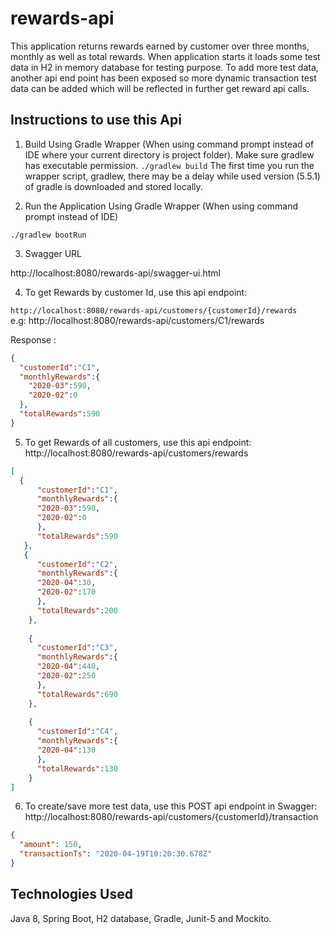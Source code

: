 # rewards-api

This application returns rewards earned by customer over three months, monthly as well as total rewards. 
When application starts it loads some test data in H2 in memory database for testing purpose. 
To add more test data, another api end point has been exposed so more dynamic transaction test data can be added which will be reflected in further get reward api calls.


## Instructions to use this Api

1. Build Using Gradle Wrapper (When using command prompt instead of IDE where your current directory is project folder).
   Make sure gradlew has executable permission. 
```./gradlew build```
The first time you run the wrapper script, gradlew, there may be a delay while used version (5.5.1) of gradle is downloaded and stored locally.

2. Run the Application Using Gradle Wrapper (When using command prompt instead of IDE)
```
./gradlew bootRun
```
3. Swagger URL

http://localhost:8080/rewards-api/swagger-ui.html

4. To get Rewards by customer Id, use this api endpoint: 

```http://localhost:8080/rewards-api/customers/{customerId}/rewards ```                
e.g:
http://localhost:8080/rewards-api/customers/C1/rewards

Response :

```json
{
  "customerId":"C1",
  "monthlyRewards":{
    "2020-03":590,
    "2020-02":0
  },
  "totalRewards":590
}

```
5. To get Rewards of all customers, use this api endpoint: 
http://localhost:8080/rewards-api/customers/rewards
```json
[
  {
      "customerId":"C1",
      "monthlyRewards":{
      "2020-03":590,
      "2020-02":0
      },
      "totalRewards":590
   },
   {
      "customerId":"C2",
      "monthlyRewards":{
      "2020-04":30,
      "2020-02":170
      },
      "totalRewards":200
    },
    
    {
      "customerId":"C3",
      "monthlyRewards":{
      "2020-04":440,
      "2020-02":250
      },
      "totalRewards":690
    },
    
    {
      "customerId":"C4",
      "monthlyRewards":{
      "2020-04":130
      },
      "totalRewards":130
    }
]

```
6. To create/save more test data, use this POST api endpoint in Swagger: 
http://localhost:8080/rewards-api/customers/{customerId}/transaction

```json
{
  "amount": 150,
  "transactionTs": "2020-04-19T10:20:30.678Z"
}

```

## Technologies Used 

Java 8, Spring Boot, H2 database, Gradle, Junit-5 and Mockito.
